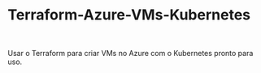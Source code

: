 # Terraform-Azure-VMs-Kubernetes

<br>

Usar o Terraform para criar VMs no Azure com o Kubernetes pronto para uso.
